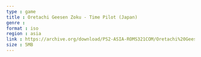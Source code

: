 ```yaml
---
type : game
title : Oretachi Geesen Zoku - Time Pilot (Japan)
genre : 
format : iso
region : asia
link : https://archive.org/download/PS2-ASIA-ROMS321COM/Oretachi%20Geesen%20Zoku%20-%20Time%20Pilot%20%28Japan%29.7z
size : 5MB
---
```

